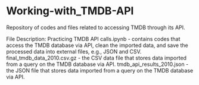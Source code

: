 # Working-with_TMDB-API
 
Repository of codes and files related to accessing TMDB through its API.

File Description:
Practicing TMDB API calls.ipynb - contains codes that access the TMDB database via API, clean the imported data, and save the processed data into external files, e.g., JSON and CSV.
final_tmdb_data_2010.csv.gz - the CSV data file that stores data imported from a query on the TMDB database via API.
tmdb_api_results_2010.json - the JSON file that stores data imported from a query on the TMDB database via API.
